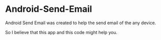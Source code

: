 Android-Send-Email
==================

Android Send Email was created to help the send email of the any device.

So I believe that this app and this code might help you.
